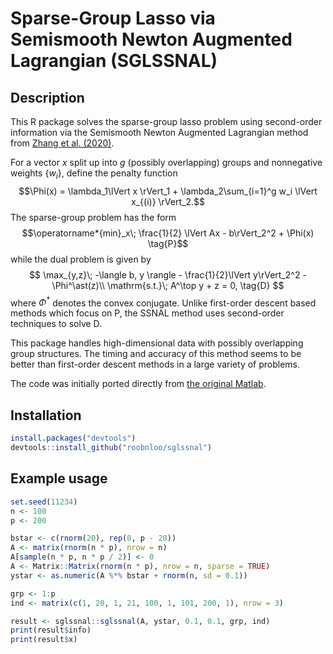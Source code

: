 # Sparse-Group Lasso via Semismooth Newton Augmented Lagrangian (SGLSSNAL)

## Description

This R package solves the sparse-group lasso problem using second-order information via the Semismooth Newton Augmented Lagrangian method from [Zhang et al. (2020)](https://link.springer.com/article/10.1007/s10107-018-1329-6).

For a vector $x$ split up into $g$ (possibly overlapping) groups and nonnegative weights $\{w_i\}$, define the penalty function 
$$\Phi(x) = \lambda_1\lVert x \rVert_1 + \lambda_2\sum_{i=1}^g w_i \lVert x_{(i)} \rVert_2.$$
The sparse-group problem has the form
$$\operatorname*{min}_x\; \frac{1}{2} \lVert Ax - b\rVert_2^2 + \Phi(x) \tag{P}$$
while the dual problem is given by
$$
\max_{y,z}\; -\langle b, y \rangle - \frac{1}{2}\lVert y\rVert_2^2 - \Phi^\ast(z)\\
\mathrm{s.t.}\; A^\top y + z = 0, \tag{D}
$$
where $\Phi^\ast$ denotes the convex conjugate.
Unlike first-order descent based methods which focus on $\mathrm{P}$, the SSNAL method uses second-order techniques to solve $\mathrm{D}$.

This package handles high-dimensional data with possibly overlapping group structures. The timing and accuracy of this method seems to be better than first-order descent methods in a large variety of problems.

The code was initially ported directly from [the original Matlab](https://github.com/YangjingZhang/SparseGroupLasso).

## Installation

```r
install.packages("devtools")
devtools::install_github("roobnloo/sglssnal")
```

## Example usage

```r
set.seed(11234)
n <- 100
p <- 200

bstar <- c(rnorm(20), rep(0, p - 20))
A <- matrix(rnorm(n * p), nrow = n)
A[sample(n * p, n * p / 2)] <- 0
A <- Matrix::Matrix(rnorm(n * p), nrow = n, sparse = TRUE)
ystar <- as.numeric(A %*% bstar + rnorm(n, sd = 0.1))

grp <- 1:p
ind <- matrix(c(1, 20, 1, 21, 100, 1, 101, 200, 1), nrow = 3)

result <- sglssnal::sglssnal(A, ystar, 0.1, 0.1, grp, ind)
print(result$info)
print(result$x)
```